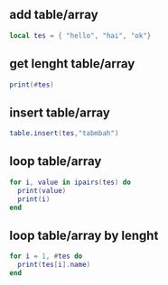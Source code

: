 ## add table/array
```lua
local tes = { "hello", "hai", "ok"}
```
## get lenght table/array
```lua
print(#tes)
```
## insert table/array
```lua
table.insert(tes,"tabmbah")
```
## loop table/array
```lua
for i, value in ipairs(tes) do
  print(value)
  print(i)
end
```
## loop table/array by lenght
```lua
for i = 1, #tes do
  print(tes[i].name)
end
```
